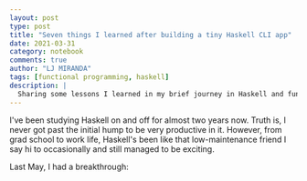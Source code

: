 ```yaml
---
layout: post
type: post
title: "Seven things I learned after building a tiny Haskell CLI app"
date: 2021-03-31
category: notebook
comments: true
author: "LJ MIRANDA"
tags: [functional programming, haskell]
description: |
  Sharing some lessons I learned in my brief journey in Haskell and functional programming. 
---
```


I've been studying Haskell on and off for almost two years now. Truth is,
I never got past the initial hump to be very productive in it. However, from
grad school to work life, Haskell's been like that low-maintenance friend
I say hi to occasionally and still managed to be exciting.

Last May, I had a breakthrough:








<!--
Introduction

In Thinking Machines, we track our time using X. However, I find that using
Toggl was actually cool. I export my Toggl checkins into a CSV, then run
chicken on top of it.

I've been studying Haskell on and off for three years now. 
By my own measure, I think chicken is the most successful Haskell project I've
done so far. I use it everyday, and it has been reliable for a long time
-->


<!--
Seven Lessons
=============

- Life: Beginner's mindset
- Life: Ok to make small scoped projects that are useful
- Tech: In FP, you describe what you want to happen, like writing an equation
- Tech: It's ok to copy code and learn what it does later
- Tech: Functions should only do one thing and one thing well
- Life: Build things, even if the only audience is you
- Tech: It's ok to stop
-->


<!--
What's next?
I may have paused learning Haskell, but it doesn't mean that I stopped learning
functional programming. I'm currently dipping my toes on Elixir, and see myself
building small web-apps on that. 

I also appreciate types. This led me to put type annotations in Python (they're
like documentation, and much better if you add mypy). Also made me like
Pydantic. 
-->
